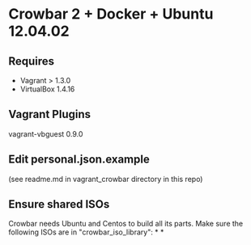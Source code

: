 Crowbar 2 + Docker + Ubuntu 12.04.02
====================================

Requires
--------

* Vagrant > 1.3.0
* VirtualBox 1.4.16

Vagrant Plugins
---------------
vagrant-vbguest 0.9.0

Edit personal.json.example
--------------------------
(see readme.md in vagrant_crowbar directory in this repo)

Ensure shared ISOs
------------------
Crowbar needs Ubuntu and Centos to build all its parts.  Make sure the following ISOs are
in "crowbar_iso_library":
* 
* 
